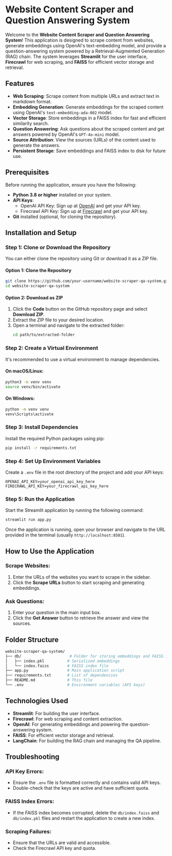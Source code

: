 # Website Content Scraper and Question Answering System

Welcome to the **Website Content Scraper and Question Answering System**! This application is designed to scrape content from websites, generate embeddings using OpenAI's text-embedding model, and provide a question-answering system powered by a Retrieval-Augmented Generation (RAG) chain. The system leverages **Streamlit** for the user interface, **Firecrawl** for web scraping, and **FAISS** for efficient vector storage and retrieval.

## Features
- **Web Scraping**: Scrape content from multiple URLs and extract text in markdown format.
- **Embedding Generation**: Generate embeddings for the scraped content using OpenAI's `text-embedding-ada-002` model.
- **Vector Storage**: Store embeddings in a FAISS index for fast and efficient similarity search.
- **Question Answering**: Ask questions about the scraped content and get answers powered by OpenAI's `GPT-4o-mini` model.
- **Source Attribution**: View the sources (URLs) of the content used to generate the answers.
- **Persistent Storage**: Save embeddings and FAISS index to disk for future use.

## Prerequisites
Before running the application, ensure you have the following:

- **Python 3.8 or higher** installed on your system.
- **API Keys**:
  - OpenAI API Key: Sign up at [OpenAI](https://openai.com/) and get your API key.
  - Firecrawl API Key: Sign up at [Firecrawl](https://firecrawl.com/) and get your API key.
- **Git** installed (optional, for cloning the repository).

## Installation and Setup

### Step 1: Clone or Download the Repository
You can either clone the repository using Git or download it as a ZIP file.

#### Option 1: Clone the Repository
```bash
git clone https://github.com/your-username/website-scraper-qa-system.git
cd website-scraper-qa-system
```

#### Option 2: Download as ZIP
1. Click the **Code** button on the GitHub repository page and select **Download ZIP**.
2. Extract the ZIP file to your desired location.
3. Open a terminal and navigate to the extracted folder:
   ```bash
   cd path/to/extracted-folder
   ```

### Step 2: Create a Virtual Environment
It's recommended to use a virtual environment to manage dependencies.

#### On macOS/Linux:
```bash
python3 -m venv venv
source venv/bin/activate
```

#### On Windows:
```bash
python -m venv venv
venv\Scripts\activate
```

### Step 3: Install Dependencies
Install the required Python packages using pip:
```bash
pip install -r requirements.txt
```

### Step 4: Set Up Environment Variables
Create a `.env` file in the root directory of the project and add your API keys:
```
OPENAI_API_KEY=your_openai_api_key_here
FIRECRAWL_API_KEY=your_firecrawl_api_key_here
```

### Step 5: Run the Application
Start the Streamlit application by running the following command:
```bash
streamlit run app.py
```

Once the application is running, open your browser and navigate to the URL provided in the terminal (usually `http://localhost:8501`).

## How to Use the Application

### Scrape Websites:
1. Enter the URLs of the websites you want to scrape in the sidebar.
2. Click the **Scrape URLs** button to start scraping and generating embeddings.

### Ask Questions:
1. Enter your question in the main input box.
2. Click the **Get Answer** button to retrieve the answer and view the sources.

## Folder Structure
```bash
website-scraper-qa-system/
├── db/                     # Folder for storing embeddings and FAISS index
│   ├── index.pkl          # Serialized embeddings
│   └── index.faiss        # FAISS index file
├── app.py                 # Main application script
├── requirements.txt       # List of dependencies
├── README.md              # This file
└── .env                   # Environment variables (API keys)
```

## Technologies Used
- **Streamlit**: For building the user interface.
- **Firecrawl**: For web scraping and content extraction.
- **OpenAI**: For generating embeddings and powering the question-answering system.
- **FAISS**: For efficient vector storage and retrieval.
- **LangChain**: For building the RAG chain and managing the QA pipeline.

## Troubleshooting

### API Key Errors:
- Ensure the `.env` file is formatted correctly and contains valid API keys.
- Double-check that the keys are active and have sufficient quota.

### FAISS Index Errors:
- If the FAISS index becomes corrupted, delete the `db/index.faiss` and `db/index.pkl` files and restart the application to create a new index.

### Scraping Failures:
- Ensure that the URLs are valid and accessible.
- Check the Firecrawl API key and quota.
